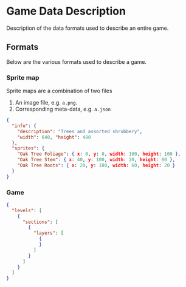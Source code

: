 # Game Data Description

Description of the data formats used to describe an entire game.

Formats
-------

Below are the various formats used to describe a game.

### Sprite map

Sprite maps are a combination of two files

1. An image file, e.g. `a.png`.
2. Corresponding meta-data, e.g. `a.json`


```json
{
  "info": {
    "description": "Trees and assorted shrubbery",
    "width": 640, "height": 480
  },
  "sprites": {
    "Oak Tree Foliage": { x: 0, y: 0, width: 100, height: 100 },
    "Oak Tree Stem": { x: 40, y: 100, width: 20, height: 80 },
    "Oak Tree Roots": { x: 20, y: 180, width: 60, height: 20 }
  }
}
```

### Game

```json
{
  "levels": [
    {
      "sections": [
        {
          "layers": [
            {
            }
          ]
        }
      ]
    }
  ]
}
```


